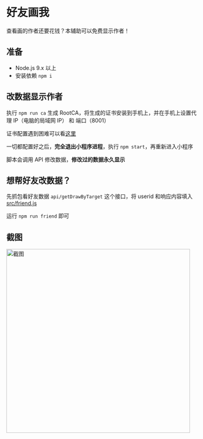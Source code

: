 # 好友画我

查看画的作者还要花钱？本辅助可以免费显示作者！

## 准备

- Node.js 9.x 以上
- 安装依赖 `npm i`

## 改数据显示作者

执行 `npm run ca` 生成 RootCA，将生成的证书安装到手机上，并在手机上设置代理 IP（电脑的局域网 IP） 和 端口（8001）

证书配置遇到困难可以看[这里](http://anyproxy.io/cn/#%E8%AF%81%E4%B9%A6%E9%85%8D%E7%BD%AE)

一切都配置好之后，**完全退出小程序进程**，执行 `npm start`，再重新进入小程序

脚本会调用 API 修改数据，**修改过的数据永久显示**

## 想帮好友改数据？

先抓包看好友数据 `api/getDrawByTarget` 这个接口，将 userid 和响应内容填入 [src/friend.js](src/friend.js)

运行 `npm run friend` 即可

## 截图

<img width="480" src="https://user-images.githubusercontent.com/8413791/35426591-1d26928a-029f-11e8-883e-a0c1e62a9cb6.png" alt="截图">
